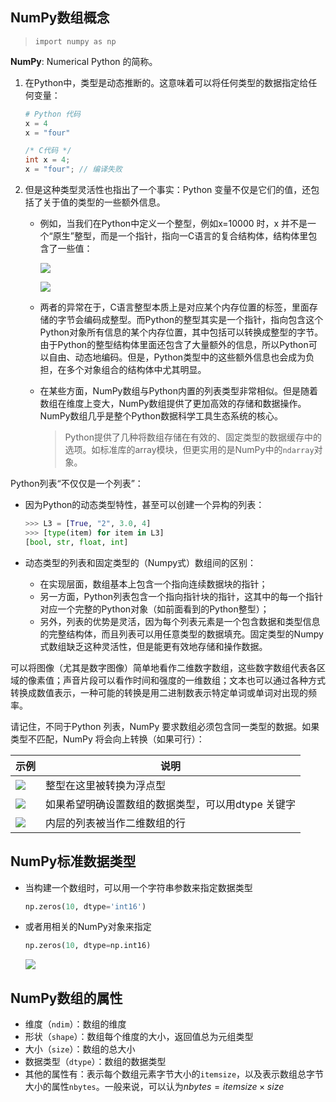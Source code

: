 ## NumPy数组概念

> `import numpy as np`

**NumPy**: Numerical Python 的简称。

1. 在Python中，类型是动态推断的。这意味着可以将任何类型的数据指定给任何变量：

    ```python
    # Python 代码
    x = 4
    x = "four"
    ```

    ```c
    /* C代码 */
    int x = 4;
    x = "four"; // 编译失败
    ```

2. 但是这种类型灵活性也指出了一个事实：Python 变量不仅是它们的值，还包括了关于值的类型的一些额外信息。

    - 例如，当我们在Python中定义一个整型，例如x=10000 时，x 并不是一个“原生”整型，而是一个指针，指向一C语言的复合结构体，结构体里包含了一些值：

        ![](https://chua-n.gitee.io/figure-bed/notebook/Python/297.png)

        ![](https://chua-n.gitee.io/figure-bed/notebook/Python/298.png)

    - 两者的异常在于，C语言整型本质上是对应某个内存位置的标签，里面存储的字节会编码成整型。而Python的整型其实是一个指针，指向包含这个Python对象所有信息的某个内存位置，其中包括可以转换成整型的字节。由于Python的整型结构体里面还包含了大量额外的信息，所以Python可以自由、动态地编码。但是，Python类型中的这些额外信息也会成为负担，在多个对象组合的结构体中尤其明显。
    
    - 在某些方面，NumPy数组与Python内置的列表类型非常相似。但是随着数组在维度上变大，NumPy数组提供了更加高效的存储和数据操作。NumPy数组几乎是整个Python数据科学工具生态系统的核心。
    
        > Python提供了几种将数组存储在有效的、固定类型的数据缓存中的选项。如标准库的array模块，但更实用的是NumPy中的`ndarray`对象。

Python列表“不仅仅是一个列表”：

- 因为Python的动态类型特性，甚至可以创建一个异构的列表：

    ```python
    >>> L3 = [True, "2", 3.0, 4]
    >>> [type(item) for item in L3]
    [bool, str, float, int]
    ```

- 动态类型的列表和固定类型的（Numpy式）数组间的区别：

    - 在实现层面，数组基本上包含一个指向连续数据块的指针；
    - 另一方面，Python列表包含一个指向指针块的指针，这其中的每一个指针对应一个完整的Python对象（如前面看到的Python整型）；
    - 另外，列表的优势是灵活，因为每个列表元素是一个包含数据和类型信息的完整结构体，而且列表可以用任意类型的数据填充。固定类型的Numpy式数组缺乏这种灵活性，但是能更有效地存储和操作数据。

可以将图像（尤其是数字图像）简单地看作二维数字数组，这些数字数组代表各区域的像素值；声音片段可以看作时间和强度的一维数组；文本也可以通过各种方式转换成数值表示，一种可能的转换是用二进制数表示特定单词或单词对出现的频率。

请记住，不同于Python 列表，NumPy 要求数组必须包含同一类型的数据。如果类型不匹配，NumPy 将会向上转换（如果可行）：

| 示例                                                 | 说明                                               |
| ---------------------------------------------------- | -------------------------------------------------- |
| ![](https://chua-n.gitee.io/figure-bed/notebook/Python/299.png) | 整型在这里被转换为浮点型                           |
| ![](https://chua-n.gitee.io/figure-bed/notebook/Python/300.png) | 如果希望明确设置数组的数据类型，可以用dtype 关键字 |
| ![](https://chua-n.gitee.io/figure-bed/notebook/Python/301.png) | 内层的列表被当作二维数组的行                       |

## NumPy标准数据类型

- 当构建一个数组时，可以用一个字符串参数来指定数据类型

    ```python
    np.zeros(10, dtype='int16')
    ```

- 或者用相关的NumPy对象来指定

    ```python
    np.zeros(10, dtype=np.int16)
    ```

    ![](https://chua-n.gitee.io/figure-bed/notebook/Python/302.png)

## NumPy数组的属性

- 维度（`ndim`）：数组的维度
- 形状（`shape`）：数组每个维度的大小，返回值总为元组类型
- 大小（`size`）：数组的总大小
- 数据类型（`dtype`）：数组的数据类型
- 其他的属性有：表示每个数组元素字节大小的`itemsize`，以及表示数组总字节大小的属性`nbytes`。一般来说，可以认为$nbytes=itemsize \times size$